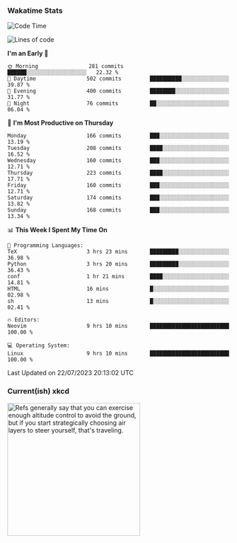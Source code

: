 ### Wakatime Stats
<!--START_SECTION:waka-->
![Code Time](http://img.shields.io/badge/Code%20Time-1%2C836%20hrs%2049%20mins-blue)

![Lines of code](https://img.shields.io/badge/From%20Hello%20World%20I%27ve%20Written-771.9%20thousand%20lines%20of%20code-blue)

**I'm an Early 🐤** 

```text
🌞 Morning                281 commits         ██████░░░░░░░░░░░░░░░░░░░   22.32 % 
🌆 Daytime                502 commits         ██████████░░░░░░░░░░░░░░░   39.87 % 
🌃 Evening                400 commits         ████████░░░░░░░░░░░░░░░░░   31.77 % 
🌙 Night                  76 commits          ██░░░░░░░░░░░░░░░░░░░░░░░   06.04 % 
```
📅 **I'm Most Productive on Thursday** 

```text
Monday                   166 commits         ███░░░░░░░░░░░░░░░░░░░░░░   13.19 % 
Tuesday                  208 commits         ████░░░░░░░░░░░░░░░░░░░░░   16.52 % 
Wednesday                160 commits         ███░░░░░░░░░░░░░░░░░░░░░░   12.71 % 
Thursday                 223 commits         ████░░░░░░░░░░░░░░░░░░░░░   17.71 % 
Friday                   160 commits         ███░░░░░░░░░░░░░░░░░░░░░░   12.71 % 
Saturday                 174 commits         ███░░░░░░░░░░░░░░░░░░░░░░   13.82 % 
Sunday                   168 commits         ███░░░░░░░░░░░░░░░░░░░░░░   13.34 % 
```


📊 **This Week I Spent My Time On** 

```text
💬 Programming Languages: 
TeX                      3 hrs 23 mins       █████████░░░░░░░░░░░░░░░░   36.98 % 
Python                   3 hrs 20 mins       █████████░░░░░░░░░░░░░░░░   36.43 % 
conf                     1 hr 21 mins        ████░░░░░░░░░░░░░░░░░░░░░   14.81 % 
HTML                     16 mins             █░░░░░░░░░░░░░░░░░░░░░░░░   02.98 % 
sh                       13 mins             █░░░░░░░░░░░░░░░░░░░░░░░░   02.41 % 

🔥 Editors: 
Neovim                   9 hrs 10 mins       █████████████████████████   100.00 % 

💻 Operating System: 
Linux                    9 hrs 10 mins       █████████████████████████   100.00 % 
```


 Last Updated on 22/07/2023 20:13:02 UTC
<!--END_SECTION:waka-->

### Current(ish) xkcd
<a id="xkcd-a" title="Refs generally say that you can exercise enough altitude control to avoid the ground, but if you start strategically choosing air layers to steer yourself, that's traveling." href="https://www.xkcd.com" target="_blank">
        <img align="center" id="xkcd-img" src="https://imgs.xkcd.com/comics/global_atmospheric_circulation.png" alt="Refs generally say that you can exercise enough altitude control to avoid the ground, but if you start strategically choosing air layers to steer yourself, that's traveling." height=300 />
</a>
